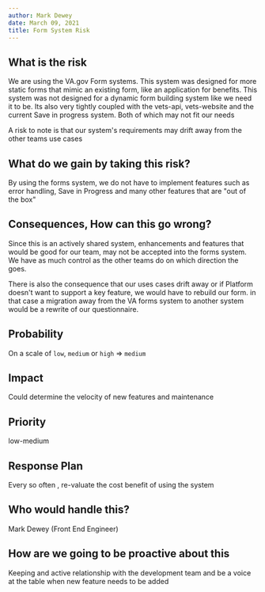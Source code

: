 ```yaml
---
author: Mark Dewey
date: March 09, 2021
title: Form System Risk 
---
```



## What is the risk

We are using the VA.gov Form systems. This system was designed for more static forms that mimic an existing form, like an application for benefits. This system was not designed for a dynamic form building system like we need it to be. Its also very tightly coupled with the vets-api, vets-website and the current Save in progress system. Both of which may not fit our needs

A risk to note is that our system's requirements may drift away from the other teams use cases

## What do we gain by taking this risk?

By using the forms system, we do not have to implement features such as error handling, Save in Progress and many other features that are "out of the box"

## Consequences, How can this go wrong?

Since this is an actively  shared system, enhancements and features that would be good for our team, may not be accepted into the forms system. We have as much control as the other teams do on which direction the goes.

There is also the consequence that our uses cases drift away or if Platform doesn't want to support a key feature, we would have to rebuild our form. in that case a migration away from the VA forms system to another system would be a rewrite of our questionnaire.

## Probability

On a scale of `low`, `medium` or `high` => `medium`

## Impact

Could determine the velocity of new features and maintenance

## Priority

low-medium

## Response Plan

Every so often , re-valuate the cost benefit of using the system

## Who would handle this?

Mark Dewey (Front End Engineer)

## How are we going to be proactive about this

Keeping and active relationship with the development team and be a voice at the table when new feature needs to be added
